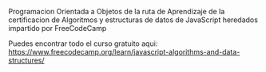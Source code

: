 Programacion Orientada a Objetos de la ruta de Aprendizaje de la certificacion de Algoritmos y estructuras de datos de JavaScript heredados impartido por FreeCodeCamp

Puedes encontrar todo el curso gratuito aqui: https://www.freecodecamp.org/learn/javascript-algorithms-and-data-structures/
